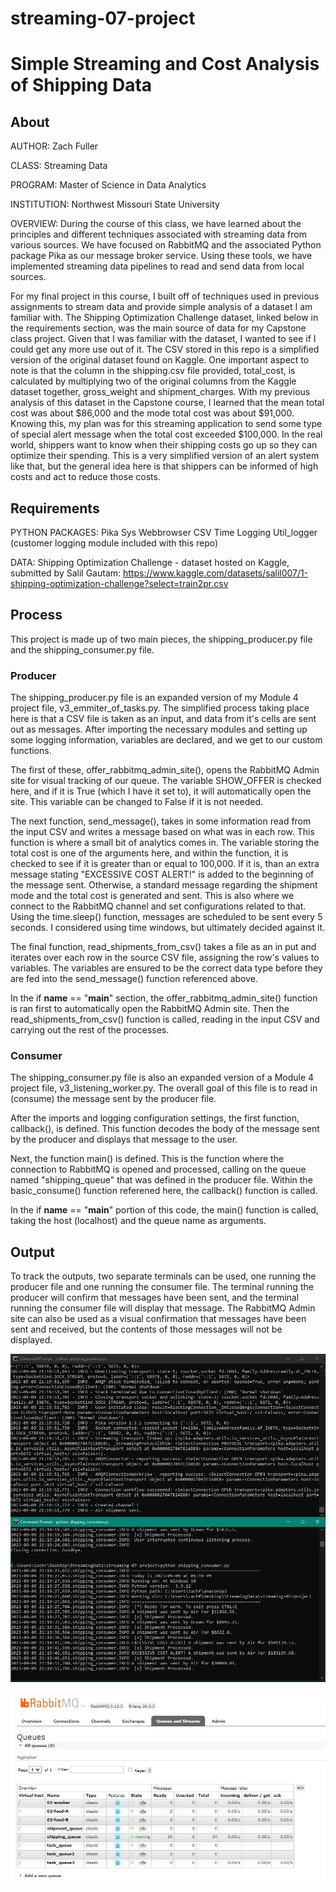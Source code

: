 # streaming-07-project

# Simple Streaming and Cost Analysis of Shipping Data

## About

AUTHOR:
Zach Fuller

CLASS:
Streaming Data

PROGRAM:
Master of Science in Data Analytics

INSTITUTION:
Northwest Missouri State University

OVERVIEW:
During the course of this class, we have learned about the principles and different techniques associated with streaming data from various sources. We have focused on RabbitMQ and the associated Python package Pika as our message broker service. Using these tools, we have implemented streaming data pipelines to read and send data from local sources.

For my final project in this course, I built off of techniques used in previous assignments to stream data and provide simple analysis of a dataset I am familiar with. The Shipping Optimization Challenge dataset, linked below in the requirements section, was the main source of data for my Capstone class project. Given that I was familiar with the dataset, I wanted to see if I could get any more use out of it. The CSV stored in this repo is a simplified version of the original dataset found on Kaggle. One important aspect to note is that the column in the shipping.csv file provided, total_cost, is calculated by multiplying two of the original columns from the Kaggle dataset together, gross_weight and shipment_charges. With my previous analysis of this dataset in the Capstone course, I learned that the mean total cost was about $86,000 and the mode total cost was about $91,000. Knowing this, my plan was for this streaming application to send some type of special alert message when the total cost exceeded $100,000. In the real world, shippers want to know when their shipping costs go up so they can optimize their spending. This is a very simplified version of an alert system like that, but the general idea here is that shippers can be informed of high costs and act to reduce those costs.


## Requirements

PYTHON PACKAGES:
Pika
Sys
Webbrowser
CSV
Time
Logging
Util_logger (customer logging module included with this repo)

DATA:
Shipping Optimization Challenge - dataset hosted on Kaggle, submitted by Salil Gautam:
https://www.kaggle.com/datasets/salil007/1-shipping-optimization-challenge?select=train2pr.csv

## Process

This project is made up of two main pieces, the shipping_producer.py file and the shipping_consumer.py file.

### Producer

The shipping_producer.py file is an expanded version of my Module 4 project file, v3_emmiter_of_tasks.py. The simplified process taking place here is that a CSV file is taken as an input, and data from it's cells are sent out as messages. After importing the necessary modules and setting up some logging information, variables are declared, and we get to our custom functions.

The first of these, offer_rabbitmq_admin_site(), opens the RabbitMQ Admin site for visual tracking of our queue. The variable SHOW_OFFER is checked here, and if it is True (which I have it set to), it will automatically open the site. This variable can be changed to False if it is not needed.

The next function, send_message(), takes in some information read from the input CSV and writes a message based on what was in each row. This function is where a small bit of analytics comes in. The variable storing the total cost is one of the arguments here, and within the function, it is checked to see if it is greater than or equal to 100,000. If it is, than an extra message stating "EXCESSIVE COST ALERT!" is added to the beginning of the message sent. Otherwise, a standard message regarding the shipment mode and the total cost is generated and sent. This is also where we connect to the RabbitMQ channel and set configurations related to that. Using the time.sleep() function, messages are scheduled to be sent every 5 seconds. I considered using time windows, but ultimately decided against it.

The final function, read_shipments_from_csv() takes a file as an in put and iterates over each row in the source CSV file, assigning the row's values to variables. The variables are ensured to be the correct data type before they are fed into the send_message() function referenced above.

In the if __name__ == "__main__" section, the offer_rabbitmq_admin_site() function is ran first to automatically open the RabbitMQ Admin site. Then the read_shipments_from_csv() function is called, reading in the input CSV and carrying out the rest of the processes.

### Consumer

The shipping_consumer.py file is also an expanded version of a Module 4 project file, v3_listening_worker.py. The overall goal of this file is to read in (consume) the message sent by the producer file.

After the imports and logging configuration settings, the first function, callback(), is defined. This function decodes the body of the message sent by the producer and displays that message to the user.

Next, the function main() is defined. This is the function where the connection to RabbitMQ is opened and processed, calling on the queue named "shipping_queue" that was defined in the producer file. Within the basic_consume() function referened here, the callback() function is called.

In the if __name__ == "__main__" portion of this code, the main() function is called, taking the host (localhost) and the queue name as arguments.

## Output

To track the outputs, two separate terminals can be used, one running the producer file and one running the consumer file. The terminal running the producer will confirm that messages have been sent, and the terminal running the consumer file will display that message. The RabbitMQ Admin site can also be used as a visual confirmation that messages have been sent and received, but the contents of those messages will not be displayed.

![Producer terminal (top) and consumer terminal (bottom) sending and receiving messages simultaneously.](./TerminalsRunning.JPG)

![Queue tracked on RabbitMQ Admin site.](./RabbitMQAdminSite.JPG)